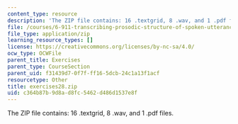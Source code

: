 ```yaml
---
content_type: resource
description: 'The ZIP file contains: 16 .textgrid, 8 .wav, and 1 .pdf files.'
file: /courses/6-911-transcribing-prosodic-structure-of-spoken-utterances-with-tobi-january-iap-2006/c364b87b9d8ad8fc5462d486d1537e8f_exercises28.zip
file_type: application/zip
learning_resource_types: []
license: https://creativecommons.org/licenses/by-nc-sa/4.0/
ocw_type: OCWFile
parent_title: Exercises
parent_type: CourseSection
parent_uid: f31439d7-0f7f-ff16-5dcb-24c1a13f1acf
resourcetype: Other
title: exercises28.zip
uid: c364b87b-9d8a-d8fc-5462-d486d1537e8f
---
```

The ZIP file contains: 16 .textgrid, 8 .wav, and 1 .pdf files.